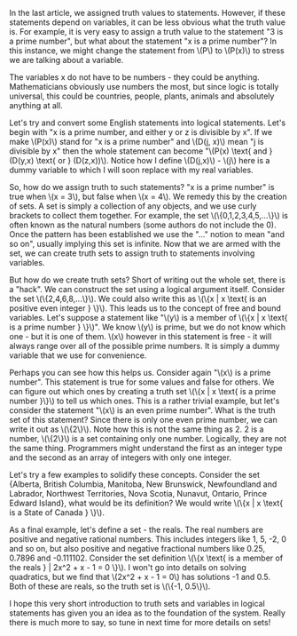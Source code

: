 In the last article, we assigned truth values to statements. However, if these statements depend on variables, it can be less obvious what the truth value is. For example, it is very easy to assign a truth value to the statement "3 is a prime number", but what about the statement "x is a prime number"? In this instance, we might change the statement from \\(P\\) to \\(P(x)\\) to stress we are talking about a variable.

The variables x do not have to be numbers - they could be anything. Mathematicians obviously use numbers the most, but since logic is totally universal, this could be countries, people, plants, animals and absolutely anything at all.

Let's try and convert some English statements into logical statements. Let's begin with "x is a prime number, and either y or z is divisible by x". If we make \\(P(x)\\) stand for "x is a prime number" and \\(D(j, x)\\) mean "j is divisible by x" then the whole statement can become "\\(P(x) \\text{ and } (D(y,x) \\text{ or } (D(z,x))\\). Notice how I define \\(D(j,x)\\) - \\(j\\) here is a dummy variable to which I will soon replace with my real variables.

So, how do we assign truth to such statements? "x is a prime number" is true when \\(x = 3\\), but false when \\(x = 4\\). We remedy this by the creation of sets. A set is simply a collection of any objects, and we use curly brackets to collect them together. For example, the set \\(\\{0,1,2,3,4,5,...\\}\\) is often known as the natural numbers (some authors do not include the 0). Once the pattern has been established we use the "..." notion to mean "and so on", usually implying this set is infinite. Now that we are armed with the set, we can create truth sets to assign truth to statements involving variables.

But how do we create truth sets? Short of writing out the whole set, there is a "hack". We can construct the set using a logical argument itself. Consider the set \\(\\{2,4,6,8,...\\}\\). We could also write this as \\(\\{x | x \\text{ is an positive even integer } \\}\\). This leads us to the concept of free and bound variables. Let's suppose a statement like "\\(y\\) is a member of \\(\\{x | x \\text{ is a prime number } \\}\\)". We know \\(y\\) is prime, but we do not know which one - but it is one of them. \\(x\\) however in this statement is free - it will always range over all of the possible prime numbers. It is simply a dummy variable that we use for convenience.

Perhaps you can see how this helps us. Consider again "\\(x\\) is a prime number". This statement is true for some values and false for others. We can figure out which ones by creating a truth set \\(\\{x | x \\text{ is a prime number }\\}\\) to tell us which ones. This is a rather trivial example, but let's consider the statement "\\(x\\) is an even prime number". What is the truth set of this statement? Since there is only one even prime number, we can write it out as \\(\\{2\\}\\). Note how this is not the same thing as 2. 2 is a number, \\(\\{2\\}\\) is a set containing only one number. Logically, they are not the same thing. Programmers might understand the first as an integer type and the second as an array of integers with only one integer.

Let's try a few examples to solidify these concepts. Consider the set {Alberta, British Columbia, Manitoba, New Brunswick, Newfoundland and Labrador, Northwest Territories, Nova Scotia, Nunavut, Ontario, Prince Edward Island}, what would be its definition? We would write \\(\\{x | x \\text{ is a State of Canada } \\}\\).

As a final example, let's define a set - the reals. The real numbers are positive and negative rational numbers. This includes integers like 1, 5, -2, 0 and so on, but also positive and negative fractional numbers like 0.25, 0.7896 and -0.111102. Consider the set definition \\(\\{x \\text{ is a member of the reals } | 2x^2 + x - 1 = 0 \\}\\). I won't go into details on solving quadratics, but we find that \\(2x^2 + x - 1 = 0\\) has solutions -1 and 0.5. Both of these are reals, so the truth set is \\(\\{-1, 0.5\\}\\).

I hope this very short introduction to truth sets and variables in logical statements has given you an idea as to the foundation of the system. Really there is much more to say, so tune in next time for more details on sets!